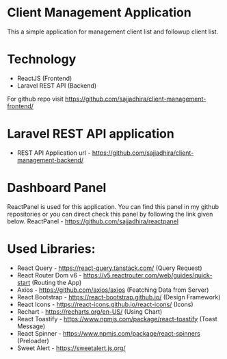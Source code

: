 # Client Management Application

This a simple application for management client list and followup client list.

# Technology

- ReactJS (Frontend)
- Laravel REST API (Backend)

For github repo visit https://github.com/sajjadhira/client-management-frontend/

# Laravel REST API application

- REST API Application url - https://github.com/sajjadhira/client-management-backend/

# Dashboard Panel

ReactPanel is used for this application. You can find this panel in my github repositories or you can direct check this panel
by following the link given below.
ReactPanel - https://github.com/sajjadhira/reactpanel

# Used Libraries:

- React Query - https://react-query.tanstack.com/ (Query Request)
- React Router Dom v6 - https://v5.reactrouter.com/web/guides/quick-start (Routing the App)
- Axios - https://github.com/axios/axios (Featching Data from Server)
- React Bootstrap - https://react-bootstrap.github.io/ (Design Framework)
- React Icons - https://react-icons.github.io/react-icons/ (Icons)
- Rechart - https://recharts.org/en-US/ (Using Chart)
- React Toastify - https://www.npmjs.com/package/react-toastify (Toast Message)
- React Spinner - https://www.npmjs.com/package/react-spinners (Preloader)
- Sweet Alert - https://sweetalert.js.org/
